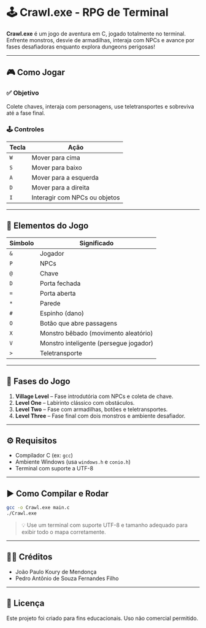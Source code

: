 # 🕹️ Crawl.exe - RPG de Terminal

**Crawl.exe** é um jogo de aventura em C, jogado totalmente no terminal. Enfrente monstros, desvie de armadilhas, interaja com NPCs e avance por fases desafiadoras enquanto explora dungeons perigosas!

---

## 🎮 Como Jogar

### ✅ Objetivo
Colete chaves, interaja com personagens, use teletransportes e sobreviva até a fase final.

### 🕹️ Controles

| Tecla | Ação                          |
|-------|-------------------------------|
| `W`   | Mover para cima               |
| `S`   | Mover para baixo              |
| `A`   | Mover para a esquerda         |
| `D`   | Mover para a direita          |
| `I`   | Interagir com NPCs ou objetos|

---

## 🧩 Elementos do Jogo

| Símbolo | Significado                          |
|---------|---------------------------------------|
| `&`     | Jogador                               |
| `P`     | NPCs                                  |
| `@`     | Chave                                 |
| `D`     | Porta fechada                         |
| `=`     | Porta aberta                          |
| `*`     | Parede                                |
| `#`     | Espinho (dano)                        |
| `O`     | Botão que abre passagens              |
| `X`     | Monstro bêbado (movimento aleatório)  |
| `V`     | Monstro inteligente (persegue jogador)|
| `>`     | Teletransporte                        |

---

## 🧠 Fases do Jogo

1. **Village Level** – Fase introdutória com NPCs e coleta de chave.
2. **Level One** – Labirinto clássico com obstáculos.
3. **Level Two** – Fase com armadilhas, botões e teletransportes.
4. **Level Three** – Fase final com dois monstros e ambiente desafiador.

---

## ⚙️ Requisitos

- Compilador C (ex: `gcc`)
- Ambiente Windows (usa `windows.h` e `conio.h`)
- Terminal com suporte a UTF-8

---

## ▶️ Como Compilar e Rodar

```bash
gcc -o Crawl.exe main.c
./Crawl.exe
```

> 💡 Use um terminal com suporte UTF-8 e tamanho adequado para exibir todo o mapa corretamente.

---

## 👨‍💻 Créditos

- João Paulo Koury de Mendonça  
- Pedro Antônio de Souza Fernandes Filho

---

## 📜 Licença

Este projeto foi criado para fins educacionais. Uso não comercial permitido.
